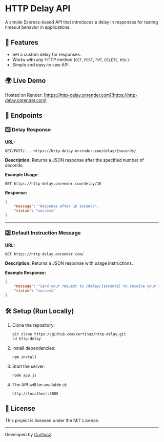 # HTTP Delay API

A simple Express-based API that introduces a delay in responses for testing timeout behavior in applications.

## 🚀 Features
- Set a custom delay for responses.
- Works with any HTTP method (`GET`, `POST`, `PUT`, `DELETE`, etc.).
- Simple and easy-to-use API.

## 🌍 Live Demo
Hosted on Render: [https://http-delay.onrender.com](https://http-delay.onrender.com)

## 📌 Endpoints

### 1️⃣ Delay Response
**URL:**
```
GET/POST/... https://http-delay.onrender.com/delay/{seconds}
```

**Description:**
Returns a JSON response after the specified number of seconds.

**Example Usage:**
```
GET https://http-delay.onrender.com/delay/10
```

**Response:**
```json
{
    "message": "Response after 10 seconds",
    "status": "success"
}
```

---

### 2️⃣ Default Instruction Message
**URL:**
```
GET https://http-delay.onrender.com/
```

**Description:**
Returns a JSON response with usage instructions.

**Example Response:**
```json
{
    "message": "Send your request to /delay/{seconds} to receive your response after X seconds.",
    "status": "success"
}
```

## 🛠️ Setup (Run Locally)
1. Clone the repository:
   ```bash
   git clone https://github.com/curtinaz/http-delay.git
   cd http-delay
   ```
2. Install dependencies:
   ```bash
   npm install
   ```
3. Start the server:
   ```bash
   node app.js
   ```
4. The API will be available at:
   ```
   http://localhost:3000
   ```

## 📜 License
This project is licensed under the MIT License.

---
Developed by [Curtinaz](https://github.com/curtinaz).

